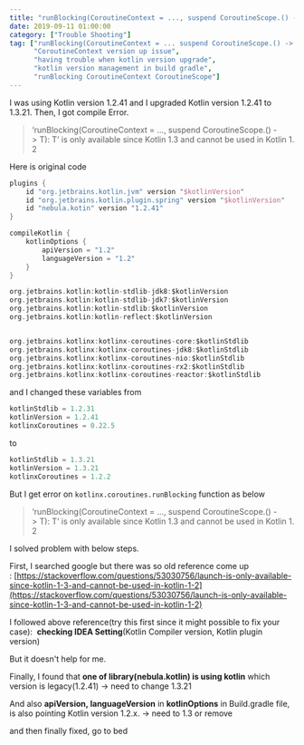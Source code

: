 ```yaml
---
title: "runBlocking(CoroutineContext = ..., suspend CoroutineScope.() -> T): T is only available since Kotlin 1.3 and cannot be used in Kotlin 1.2"
date: 2019-09-11 01:00:00
category: ["Trouble Shooting"]
tag: ["runBlocking(CoroutineContext = ... suspend CoroutineScope.() -> T): T is only available since Kotlin 1.3 and cannot be used in Kotlin 1.2",
      "CoroutineContext version up issue",
      "having trouble when kotlin version upgrade",
      "kotlin version management in build gradle",
      "runBlocking CoroutineContext CoroutineScope"]
---
```


I was using Kotlin version 1.2.41 and I upgraded Kotlin version 1.2.41 to 1.3.21. Then, I got compile Error. 

> ‘runBlocking(CoroutineContext = ..., suspend CoroutineScope.() -> T): T’ is only available since Kotlin 1.3 and cannot be used in Kotlin 1.2

Here is original code

```groovy
plugins {
    id "org.jetbrains.kotlin.jvm" version "$kotlinVersion"
    id "org.jetbrains.kotlin.plugin.spring" version "$kotlinVersion"
    id "nebula.kotin" version "1.2.41"
}

compileKotlin {
    kotlinOptions {
        apiVersion = "1.2"
        languageVersion = "1.2"
    }
}

org.jetbrains.kotlin:kotlin-stdlib-jdk8:$kotlinVersion
org.jetbrains.kotlin:kotlin-stdlib-jdk7:$kotlinVersion
org.jetbrains.kotlin:kotlin-stdlib:$kotlinVersion
org.jetbrains.kotlin:kotlin-reflect:$kotlinVersion


org.jetbrains.kotlinx:kotlinx-coroutines-core:$kotlinStdlib
org.jetbrains.kotlinx:kotlinx-coroutines-jdk8:$kotlinStdlib
org.jetbrains.kotlinx:kotlinx-coroutines-nio:$kotlinStdlib
org.jetbrains.kotlinx:kotlinx-coroutines-rx2:$kotlinStdlib
org.jetbrains.kotlinx:kotlinx-coroutines-reactor:$kotlinStdlib
```

and I changed these variables from 
```groovy
kotlinStdlib = 1.2.31
kotlinVersion = 1.2.41
kotlinxCoroutines = 0.22.5
```

to 

```groovy
kotlinStdlib = 1.3.21
kotlinVersion = 1.3.21
kotlinxCoroutines = 1.2.2
```

But I get error on `kotlinx.coroutines.runBlocking` function as below

> ‘runBlocking(CoroutineContext = ..., suspend CoroutineScope.() -> T): T’ is only available since Kotlin 1.3 and cannot be used in Kotlin 1.2

I solved problem with below steps.

First, I searched google but there was so old reference come up : [https://stackoverflow.com/questions/53030756/launch-is-only-available-since-kotlin-1-3-and-cannot-be-used-in-kotlin-1-2](https://stackoverflow.com/questions/53030756/launch-is-only-available-since-kotlin-1-3-and-cannot-be-used-in-kotlin-1-2)

I followed above reference(try this first since it might possible to fix your case): 
**checking IDEA Setting**(Kotlin Compiler version, Kotlin plugin version) 

But it doesn't help for me.

Finally, I found that **one of library(nebula.kotlin) is using kotlin** which version is legacy(1.2.41) -> need to change 1.3.21

And also **apiVersion, languageVersion** in **kotlinOptions** in Build.gradle file, is also pointing Kotlin version 1.2.x. -> need to 1.3 or remove

and then finally fixed, go to bed
